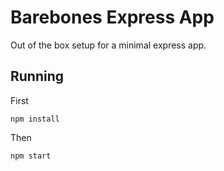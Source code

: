 # Barebones Express App

Out of the box setup for a minimal express app.

## Running

First

```
npm install
```

Then

```
npm start
```